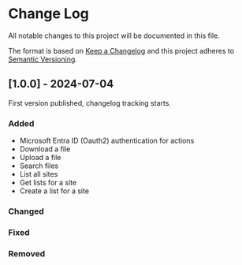 # Change Log
All notable changes to this project will be documented in this file.
 
The format is based on [Keep a Changelog](https://keepachangelog.com/)
and this project adheres to [Semantic Versioning](https://semver.org/).
 
## [1.0.0] - 2024-07-04
 
First version published, changelog tracking starts.
 
### Added
- Microsoft Entra ID (Oauth2) authentication for actions
- Download a file
- Upload a file
- Search files
- List all sites
- Get lists for a site
- Create a list for a site
 
### Changed
 
### Fixed

### Removed
